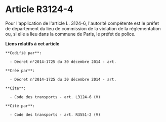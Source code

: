 # Article R3124-4

Pour l'application de l'article L. 3124-6, l'autorité compétente est le préfet de département du lieu de commission de la
violation de la réglementation ou, si elle a lieu dans la commune de Paris, le préfet de police.

**Liens relatifs à cet article**

	**Codifié par**:

	  - Décret n°2014-1725 du 30 décembre 2014 - art.

	**Créé par**:

	  - Décret n°2014-1725 du 30 décembre 2014 - art.

	**Cite**:

	  - Code des transports - art. L3124-6 (V)

	**Cité par**:

	  - Code des transports - art. R3551-2 (V)
